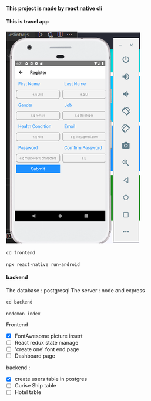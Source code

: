 #### This project is made by react native cli

#### This is travel app

![Alt text](./native.png?raw=true "Title")

```
cd frontend

npx react-native run-android

```

#### backend

The database : postgresql
The server : node and express

```
cd backend

nodemon index
```

Frontend

- [x] FontAwesome picture insert
- [ ] React redux state manage
- [ ] 'create one' font end page
- [ ] Dashboard page

backend :

- [x] create users table in postgres
- [ ] Curise Ship table
- [ ] Hotel table
